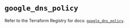# `google_dns_policy`

Refer to the Terraform Registry for docs: [`google_dns_policy`](https://registry.terraform.io/providers/hashicorp/google/6.38.0/docs/resources/dns_policy).
